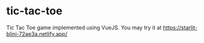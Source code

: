 # tic-tac-toe
Tic Tac Toe game implemented using VueJS. You may try it at https://starlit-blini-72ae3a.netlify.app/
